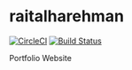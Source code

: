 # raitalharehman

[![CircleCI](https://circleci.com/gh/raitalharehman/raitalharehman.svg?style=svg)](https://circleci.com/gh/raitalharehman/raitalharehman)
[![Build Status](https://travis-ci.org/raitalharehman/raitalharehman.svg?branch=master)](https://travis-ci.org/raitalharehman/raitalharehman)

Portfolio Website
